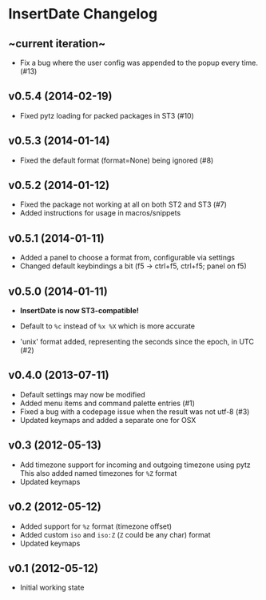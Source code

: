 InsertDate Changelog
====================

~current iteration~
-------------------

- Fix a bug where the user config was appended to the popup every time. (#13)


v0.5.4 (2014-02-19)
-------------------

- Fixed pytz loading for packed packages in ST3 (#10)


v0.5.3 (2014-01-14)
-------------------

- Fixed the default format (format=None) being ignored (#8)


v0.5.2 (2014-01-12)
-------------------

- Fixed the package not working at all on both ST2 and ST3 (#7)
- Added instructions for usage in macros/snippets


v0.5.1 (2014-01-11)
-------------------

- Added a panel to choose a format from, configurable via settings
- Changed default keybindings a bit (f5 -> ctrl+f5, ctrl+f5; panel on f5)


v0.5.0 (2014-01-11)
-------------------

- **InsertDate is now ST3-compatible!**

- Default to `%c` instead of `%x %X` which is more accurate
- 'unix' format added, representing the seconds since the epoch, in UTC (#2)


v0.4.0 (2013-07-11)
-------------------

- Default settings may now be modified
- Added menu items and command palette entries (#1)
- Fixed a bug with a codepage issue when the result was not utf-8 (#3)
- Updated keymaps and added a separate one for OSX


v0.3 (2012-05-13)
-----------------

- Add timezone support for incoming and outgoing timezone using pytz
  This also added named timezones for `%Z` format
- Updated keymaps


v0.2 (2012-05-12)
-----------------

- Added support for `%z` format (timezone offset)
- Added custom `iso` and `iso:Z` (`Z` could be any char) format
- Updated keymaps


v0.1 (2012-05-12)
-----------------

- Initial working state
